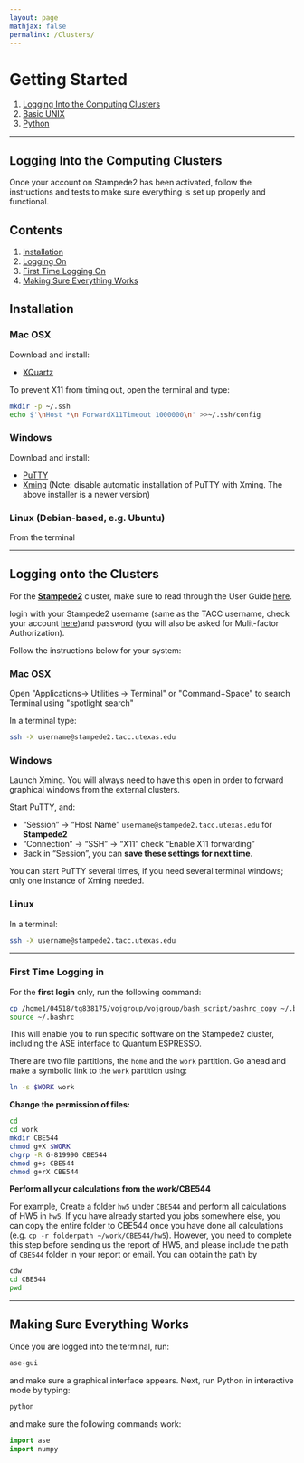 ```yaml
---
layout: page
mathjax: false 
permalink: /Clusters/
---
```


# Getting Started
1. [Logging Into the Computing Clusters](../Clusters/)
2. [Basic UNIX](../UNIX/)
3. [Python](../Python/)

____

## Logging Into the Computing Clusters

Once your account on Stampede2 has been activated, follow the instructions and tests to make sure everything is set up properly and functional.

## Contents
1. [Installation](#installation)
2. [Logging On](#logging)
3. [First Time Logging On](#first-time)
4. [Making Sure Everything Works](#testing)

<a name='installation'></a>

## Installation

### Mac OSX
Download and install:

* [XQuartz](http://www.xquartz.org/)

To prevent X11 from timing out, open the terminal and type:

```bash
mkdir -p ~/.ssh
echo $'\nHost *\n ForwardX11Timeout 1000000\n' >>~/.ssh/config
```


### Windows

Download and install:

* [PuTTY](http://www.putty.org/)
* [Xming](http://sourceforge.net/projects/xming/) (Note: disable automatic installation of PuTTY with Xming. The above installer is a newer version)


### Linux (Debian-based, e.g. Ubuntu)
From the terminal
____

<a name='logging'></a>

## Logging onto the Clusters

For the [**Stampede2**](https://www.tacc.utexas.edu/systems/stampede2) cluster, make sure to read through the User Guide [here](https://portal.tacc.utexas.edu/user-guides/stampede2).

login with your Stampede2 username (same as the TACC username, check your account [here](https://portal.tacc.utexas.edu/))and password (you will also be asked for Mulit-factor Authorization).

Follow the instructions below for your system:

### Mac OSX

Open "Applications-> Utilities -> Terminal" or "Command+Space" to search Terminal using "spotlight search"

In a terminal type:
```bash
ssh -X username@stampede2.tacc.utexas.edu
```

### Windows 
Launch Xming. You will always need to have this open in order to forward graphical windows from the external clusters.

Start PuTTY, and:

* “Session” → “Host Name” `username@stampede2.tacc.utexas.edu` for **Stampede2**
* “Connection” → “SSH” → “X11” check “Enable X11 forwarding”
* Back in “Session”, you can **save these settings for next time**.

You can start PuTTY several times, if you need several terminal windows; only one instance of Xming needed.


### Linux ###

In a terminal:
```bash
ssh -X username@stampede2.tacc.utexas.edu
```
____

<a name='first-time'></a>

### First Time Logging in ###

For the **first login** only, run the following command:

```bash
cp /home1/04518/tg838175/vojgroup/vojgroup/bash_script/bashrc_copy ~/.bashrc 
source ~/.bashrc
```

This will enable you to run specific software on the Stampede2 cluster, including the ASE interface to Quantum ESPRESSO.

There are two file partitions, the `home` and the `work` partition. Go ahead and make a symbolic link to the `work` partition using:

```bash
ln -s $WORK work
```

**Change the permission of files:**

```bash
cd
cd work
mkdir CBE544
chmod g+X $WORK
chgrp -R G-819990 CBE544
chmod g+s CBE544
chmod g+rX CBE544
```

**Perform all your calculations from the work/CBE544**

For example, Create a folder `hw5` under `CBE544` and perform all calculations of HW5 in `hw5`. If you have already started you jobs somewhere else, you can copy the entire folder to CBE544 once you have done all calculations (e.g. `cp -r folderpath ~/work/CBE544/hw5`).  However, you need to complete this step before sending us the report of HW5, and please include the path of `CBE544` folder in your report or email. You can obtain the path by 

```bash
cdw
cd CBE544
pwd
```

<a name='first-time-cees'></a>
____

<a name='testing'></a>

## Making Sure Everything Works ##

Once you are logged into the terminal, run:

```bash
ase-gui
```

and make sure a graphical interface appears. Next, run Python in interactive mode by typing:

```bash
python
```

and make sure the following commands work:

```python
import ase
import numpy
```


